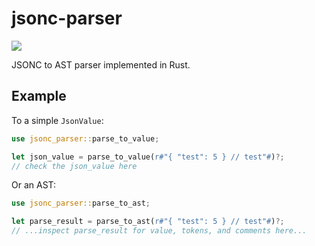 # jsonc-parser

[![](https://img.shields.io/crates/v/jsonc-parser.svg)](https://crates.io/crates/jsonc-parser)

JSONC to AST parser implemented in Rust.

## Example

To a simple `JsonValue`:

```rust
use jsonc_parser::parse_to_value;

let json_value = parse_to_value(r#"{ "test": 5 } // test"#)?;
// check the json_value here
```

Or an AST:

```rust
use jsonc_parser::parse_to_ast;

let parse_result = parse_to_ast(r#"{ "test": 5 } // test"#)?;
// ...inspect parse_result for value, tokens, and comments here...
```
